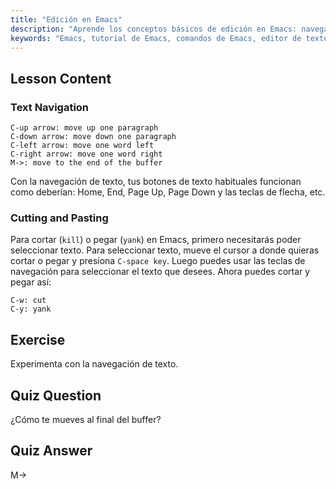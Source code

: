 ```yaml
---
title: "Edición en Emacs"
description: "Aprende los conceptos básicos de edición en Emacs: navega por el texto, corta y pega de manera eficiente. Esta guía para principiantes te ayuda a dominar los comandos esenciales de Emacs para Linux."
keywords: "Emacs, tutorial de Emacs, comandos de Emacs, editor de texto, editor de Linux, navegación en Emacs, Emacs para principiantes, guía de Emacs"
---
```


## Lesson Content

### Text Navigation

```
C-up arrow: move up one paragraph
C-down arrow: move down one paragraph
C-left arrow: move one word left
C-right arrow: move one word right
M->: move to the end of the buffer
```

Con la navegación de texto, tus botones de texto habituales funcionan como deberían: Home, End, Page Up, Page Down y las teclas de flecha, etc.

### Cutting and Pasting

Para cortar (`kill`) o pegar (`yank`) en Emacs, primero necesitarás poder seleccionar texto. Para seleccionar texto, mueve el cursor a donde quieras cortar o pegar y presiona `C-space key`. Luego puedes usar las teclas de navegación para seleccionar el texto que desees. Ahora puedes cortar y pegar así:

```
C-w: cut
C-y: yank
```

## Exercise

Experimenta con la navegación de texto.

## Quiz Question

¿Cómo te mueves al final del buffer?

## Quiz Answer

M->
